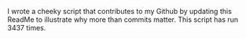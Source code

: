 I wrote a cheeky script that contributes to my Github by updating this ReadMe to illustrate why more than commits matter. This script has run 3437 times.